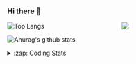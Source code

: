 ### Hi there 👋

<!--
**tao8687/tao8687** is a ✨ _special_ ✨ repository because its `README.md` (this file) appears on your GitHub profile.

Here are some ideas to get you started:

- 🔭 I’m currently working on ...
- 🌱 I’m currently learning ...
- 👯 I’m looking to collaborate on ...
- 🤔 I’m looking for help with ...
- 💬 Ask me about ...
- 📫 How to reach me: ...
- 😄 Pronouns: ...
- ⚡ Fun fact: ...
-->

<img align='right' src="https://media.giphy.com/media/M9gbBd9nbDrOTu1Mqx/giphy.gif" width="240">

  
![Top Langs](https://github-readme-stats.vercel.app/api/top-langs/?username=tao8687&layout=compact&title_color=23238E&text_color=A67D3D)

![Anurag's github stats](https://github-readme-stats.vercel.app/api?username=tao8687&show_icons=true&&text_color=A67D3D&title_color=23238E&show_icons=false&count_private=true&hide=stars)

<details>
  <summary>:zap: Coding Stats</summary>
  <br>
    
<!--START_SECTION:waka-->
![Code Time](http://img.shields.io/badge/Code%20Time-1%2C844%20hrs%2043%20mins-blue)

![Profile Views](http://img.shields.io/badge/Profile%20Views-0-blue)

**🐱 My GitHub Data** 

> 📦 1.5 MB Used in GitHub's Storage 
 > 
> 🏆 2 Contributions in the Year 2025
 > 
> 🚫 Not Opted to Hire
 > 
> 📜 62 Public Repositories 
 > 
> 🔑 25 Private Repositories 
 > 
**I'm an Early 🐤** 

```text
🌞 Morning                1606 commits        ██████████████████████░░░   88.29 % 
🌆 Daytime                90 commits          █░░░░░░░░░░░░░░░░░░░░░░░░   04.95 % 
🌃 Evening                119 commits         ██░░░░░░░░░░░░░░░░░░░░░░░   06.54 % 
🌙 Night                  4 commits           ░░░░░░░░░░░░░░░░░░░░░░░░░   00.22 % 
```
📅 **I'm Most Productive on Wednesday** 

```text
Monday                   261 commits         ████░░░░░░░░░░░░░░░░░░░░░   14.35 % 
Tuesday                  248 commits         ███░░░░░░░░░░░░░░░░░░░░░░   13.63 % 
Wednesday                318 commits         ████░░░░░░░░░░░░░░░░░░░░░   17.48 % 
Thursday                 242 commits         ███░░░░░░░░░░░░░░░░░░░░░░   13.30 % 
Friday                   257 commits         ████░░░░░░░░░░░░░░░░░░░░░   14.13 % 
Saturday                 251 commits         ███░░░░░░░░░░░░░░░░░░░░░░   13.80 % 
Sunday                   242 commits         ███░░░░░░░░░░░░░░░░░░░░░░   13.30 % 
```


📊 **This Week I Spent My Time On** 

```text
🕑︎ Time Zone: Asia/Shanghai

💬 Programming Languages: 
C++                      6 hrs               █████████████████████░░░░   84.72 % 
Other                    55 mins             ███░░░░░░░░░░░░░░░░░░░░░░   13.06 % 
Markdown                 6 mins              ░░░░░░░░░░░░░░░░░░░░░░░░░   01.44 % 
XML                      2 mins              ░░░░░░░░░░░░░░░░░░░░░░░░░   00.56 % 
Lua                      0 secs              ░░░░░░░░░░░░░░░░░░░░░░░░░   00.18 % 

🔥 Editors: 
VS Code                  7 hrs 5 mins        █████████████████████████   100.00 % 

🐱‍💻 Projects: 
src                      5 hrs 11 mins       ██████████████████░░░░░░░   73.25 % 
cartographer_ros         1 hr 37 mins        ██████░░░░░░░░░░░░░░░░░░░   22.85 % 
lidar_undistortion_2d    9 mins              █░░░░░░░░░░░░░░░░░░░░░░░░   02.25 % 
cartographer             7 mins              ░░░░░░░░░░░░░░░░░░░░░░░░░   01.65 % 

💻 Operating System: 
Linux                    7 hrs 5 mins        █████████████████████████   100.00 % 
```

**I Mostly Code in C++** 

```text
C++                      11 repos            ████████░░░░░░░░░░░░░░░░░   31.43 % 
Python                   10 repos            ███████░░░░░░░░░░░░░░░░░░   28.57 % 
JavaScript               2 repos             █░░░░░░░░░░░░░░░░░░░░░░░░   05.71 % 
Batchfile                1 repo              █░░░░░░░░░░░░░░░░░░░░░░░░   02.86 % 
HTML                     1 repo              █░░░░░░░░░░░░░░░░░░░░░░░░   02.86 % 
```



**Timeline**

![Lines of Code chart](https://raw.githubusercontent.com/tao8687/tao8687/master/assets/bar_graph.png)


 Last Updated on 02/01/2025 01:38:52 UTC
<!--END_SECTION:waka-->
</details>
